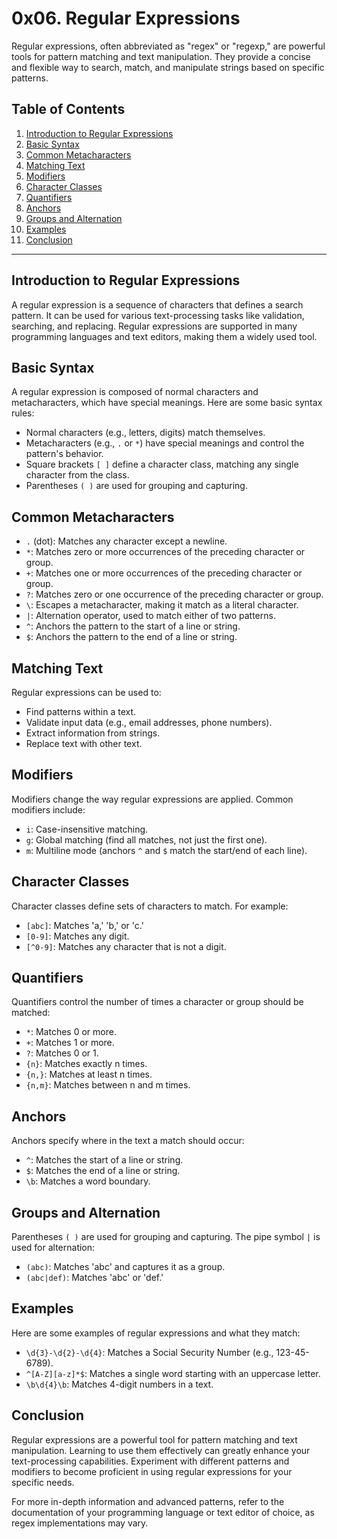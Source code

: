 # 0x06. Regular Expressions

Regular expressions, often abbreviated as "regex" or "regexp," are powerful tools for pattern matching and text manipulation. They provide a concise and flexible way to search, match, and manipulate strings based on specific patterns.

## Table of Contents
1. [Introduction to Regular Expressions](#introduction-to-regular-expressions)
2. [Basic Syntax](#basic-syntax)
3. [Common Metacharacters](#common-metacharacters)
4. [Matching Text](#matching-text)
5. [Modifiers](#modifiers)
6. [Character Classes](#character-classes)
7. [Quantifiers](#quantifiers)
8. [Anchors](#anchors)
9. [Groups and Alternation](#groups-and-alternation)
10. [Examples](#examples)
11. [Conclusion](#conclusion)

---

## Introduction to Regular Expressions

A regular expression is a sequence of characters that defines a search pattern. It can be used for various text-processing tasks like validation, searching, and replacing. Regular expressions are supported in many programming languages and text editors, making them a widely used tool.

## Basic Syntax

A regular expression is composed of normal characters and metacharacters, which have special meanings. Here are some basic syntax rules:

- Normal characters (e.g., letters, digits) match themselves.
- Metacharacters (e.g., `.` or `*`) have special meanings and control the pattern's behavior.
- Square brackets `[ ]` define a character class, matching any single character from the class.
- Parentheses `( )` are used for grouping and capturing.

## Common Metacharacters

- `.` (dot): Matches any character except a newline.
- `*`: Matches zero or more occurrences of the preceding character or group.
- `+`: Matches one or more occurrences of the preceding character or group.
- `?`: Matches zero or one occurrence of the preceding character or group.
- `\`: Escapes a metacharacter, making it match as a literal character.
- `|`: Alternation operator, used to match either of two patterns.
- `^`: Anchors the pattern to the start of a line or string.
- `$`: Anchors the pattern to the end of a line or string.

## Matching Text

Regular expressions can be used to:

- Find patterns within a text.
- Validate input data (e.g., email addresses, phone numbers).
- Extract information from strings.
- Replace text with other text.

## Modifiers

Modifiers change the way regular expressions are applied. Common modifiers include:

- `i`: Case-insensitive matching.
- `g`: Global matching (find all matches, not just the first one).
- `m`: Multiline mode (anchors `^` and `$` match the start/end of each line).

## Character Classes

Character classes define sets of characters to match. For example:

- `[abc]`: Matches 'a,' 'b,' or 'c.'
- `[0-9]`: Matches any digit.
- `[^0-9]`: Matches any character that is not a digit.

## Quantifiers

Quantifiers control the number of times a character or group should be matched:

- `*`: Matches 0 or more.
- `+`: Matches 1 or more.
- `?`: Matches 0 or 1.
- `{n}`: Matches exactly n times.
- `{n,}`: Matches at least n times.
- `{n,m}`: Matches between n and m times.

## Anchors

Anchors specify where in the text a match should occur:

- `^`: Matches the start of a line or string.
- `$`: Matches the end of a line or string.
- `\b`: Matches a word boundary.

## Groups and Alternation

Parentheses `( )` are used for grouping and capturing. The pipe symbol `|` is used for alternation:

- `(abc)`: Matches 'abc' and captures it as a group.
- `(abc|def)`: Matches 'abc' or 'def.'

## Examples

Here are some examples of regular expressions and what they match:

- `\d{3}-\d{2}-\d{4}`: Matches a Social Security Number (e.g., 123-45-6789).
- `^[A-Z][a-z]*$`: Matches a single word starting with an uppercase letter.
- `\b\d{4}\b`: Matches 4-digit numbers in a text.

## Conclusion

Regular expressions are a powerful tool for pattern matching and text manipulation. Learning to use them effectively can greatly enhance your text-processing capabilities. Experiment with different patterns and modifiers to become proficient in using regular expressions for your specific needs.

For more in-depth information and advanced patterns, refer to the documentation of your programming language or text editor of choice, as regex implementations may vary.